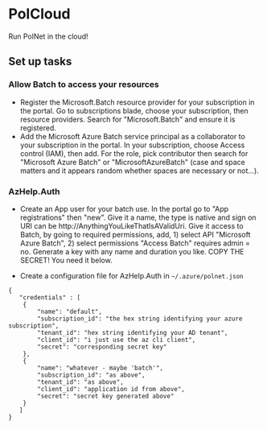 # PolCloud
Run PolNet in the cloud! 

## Set up tasks

### Allow Batch to access your resources
* Register the Microsoft.Batch resource provider for your subscription in the portal. Go to subscriptions blade, choose your subscription, then resource providers. Search for "Microsoft.Batch" and ensure it is registered.
* Add the Microsoft Azure Batch service principal as a collaborator to your subscription in the portal. In your subscription, choose Access control (IAM), then add. For the role, pick contributor then search for "Microsoft Azure Batch" or "MicrosoftAzureBatch" (case and space matters and it appears random whether spaces are necessary or not...).

### AzHelp.Auth
* Create an App user for your batch use. In the portal go to "App registrations" then "new". Give it a name, the type is native and sign on URI can be http://AnythingYouLikeThatIsAValidUri. Give it access to Batch, by going to required permissions, add, 1) select API "Microsoft Azure Batch", 2) select permissions "Access Batch" requires admin = no. Generate a key with any name and duration you like. COPY THE SECRET! You need it below.

* Create a configuration file for AzHelp.Auth in `~/.azure/polnet.json`
```
{
   "credentials" : [
	{
	    "name": "default",
	    "subscription_id": "the hex string identifying your azure subscription",
	    "tenant_id": "hex string identifying your AD tenant",
	    "client_id": "i just use the az cli client",
	    "secret": "corresponding secret key"
	},
	{
	    "name": "whatever - maybe 'batch'",
	    "subscription_id": "as above",
	    "tenant_id": "as above",
	    "client_id": "application id from above",
	    "secret": "secret key generated above"		
	}
   ]
}
```
